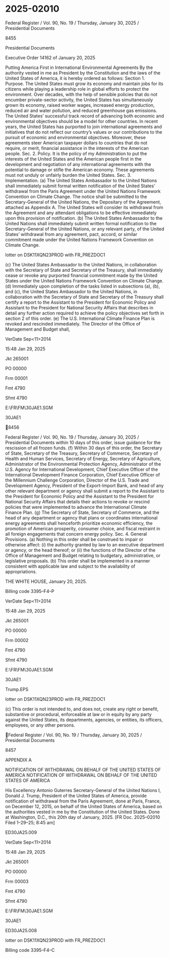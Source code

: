 # 2025-02010

Federal Register / Vol. 90, No. 19 / Thursday, January 30, 2025 / Presidential Documents

8455

Presidential Documents

Executive Order 14162 of January 20, 2025

Putting America First in International Environmental Agreements
By the authority vested in me as President by the Constitution and the
laws of the United States of America, it is hereby ordered as follows:
Section 1. Purpose. The United States must grow its economy and maintain
jobs for its citizens while playing a leadership role in global efforts to
protect the environment. Over decades, with the help of sensible policies
that do not encumber private-sector activity, the United States has simultaneously grown its economy, raised worker wages, increased energy production, reduced air and water pollution, and reduced greenhouse gas emissions.
The United States’ successful track record of advancing both economic and
environmental objectives should be a model for other countries.
In recent years, the United States has purported to join international agreements and initiatives that do not reflect our country’s values or our contributions to the pursuit of economic and environmental objectives. Moreover,
these agreements steer American taxpayer dollars to countries that do not
require, or merit, financial assistance in the interests of the American people.
Sec. 2. Policy. It is the policy of my Administration to put the interests
of the United States and the American people first in the development
and negotiation of any international agreements with the potential to damage
or stifle the American economy. These agreements must not unduly or
unfairly burden the United States.
Sec. 3. Implementation. (a) The United States Ambassador to the United
Nations shall immediately submit formal written notification of the United
States’ withdrawal from the Paris Agreement under the United Nations
Framework Convention on Climate Change. The notice shall be submitted
to the Secretary-General of the United Nations, the Depositary of the Agreement, attached as Appendix A. The United States will consider its withdrawal
from the Agreement and any attendant obligations to be effective immediately
upon this provision of notification.
(b) The United States Ambassador to the United Nations shall immediately
submit written formal notification to the Secretary-General of the United
Nations, or any relevant party, of the United States’ withdrawal from any
agreement, pact, accord, or similar commitment made under the United
Nations Framework Convention on Climate Change.

lotter on DSK11XQN23PROD with FR_PREZDOC1

(c) The United States Ambassador to the United Nations, in collaboration
with the Secretary of State and Secretary of the Treasury, shall immediately
cease or revoke any purported financial commitment made by the United
States under the United Nations Framework Convention on Climate Change.
(d) Immediately upon completion of the tasks listed in subsections (a),
(b), and (c), the United States Ambassador to the United Nations, in collaboration with the Secretary of State and Secretary of the Treasury shall certify
a report to the Assistant to the President for Economic Policy and Assistant
to the President for National Security Affairs that describes in detail any
further action required to achieve the policy objectives set forth in section
2 of this order.
(e) The U.S. International Climate Finance Plan is revoked and rescinded
immediately. The Director of the Office of Management and Budget shall,

VerDate Sep<11>2014

15:48 Jan 29, 2025

Jkt 265001

PO 00000

Frm 00001

Fmt 4790

Sfmt 4790

E:\FR\FM\30JAE1.SGM

30JAE1

8456

Federal Register / Vol. 90, No. 19 / Thursday, January 30, 2025 / Presidential Documents
within 10 days of this order, issue guidance for the rescission of all frozen
funds.
(f) Within 30 days of this order, the Secretary of State, Secretary of
the Treasury, Secretary of Commerce, Secretary of Health and Human Services, Secretary of Energy, Secretary of Agriculture, Administrator of the
Environmental Protection Agency, Administrator of the U.S. Agency for
International Development, Chief Executive Officer of the International Development Finance Corporation, Chief Executive Officer of the Millennium
Challenge Corporation, Director of the U.S. Trade and Development Agency,
President of the Export-Import Bank, and head of any other relevant department or agency shall submit a report to the Assistant to the President
for Economic Policy and the Assistant to the President for National Security
Affairs that details their actions to revoke or rescind policies that were
implemented to advance the International Climate Finance Plan.
(g) The Secretary of State, Secretary of Commerce, and the head of any
department or agency that plans or coordinates international energy agreements shall henceforth prioritize economic efficiency, the promotion of American prosperity, consumer choice, and fiscal restraint in all foreign engagements that concern energy policy.
Sec. 4. General Provisions. (a) Nothing in this order shall be construed
to impair or otherwise affect:
(i) the authority granted by law to an executive department or agency,
or the head thereof; or
(ii) the functions of the Director of the Office of Management and Budget
relating to budgetary, administrative, or legislative proposals.
(b) This order shall be implemented in a manner consistent with applicable
law and subject to the availability of appropriations.

THE WHITE HOUSE,
January 20, 2025.

Billing code 3395–F4–P

VerDate Sep<11>2014

15:48 Jan 29, 2025

Jkt 265001

PO 00000

Frm 00002

Fmt 4790

Sfmt 4790

E:\FR\FM\30JAE1.SGM

30JAE1

Trump.EPS</GPH>

lotter on DSK11XQN23PROD with FR_PREZDOC1

(c) This order is not intended to, and does not, create any right or benefit,
substantive or procedural, enforceable at law or in equity by any party
against the United States, its departments, agencies, or entities, its officers,
employees, or any other persons.

Federal Register / Vol. 90, No. 19 / Thursday, January 30, 2025 / Presidential Documents

8457

APPENDIX A

NOTIFICATION OF WITHDRAWAL ON BEHALF OF
THE UNITED STATES OF AMERICA
NOTIFICATION OF WITHDRAWAL ON BEHALF OF
THE UNITED STATES OF AMERICA

His Excellency Antonio Guterres
Secretary-General of the United Nations
I, Donald J. Trump, President of the United States of America,
provide notification of withdrawal from the Paris Agreement,
done at Paris, France, on December 12, 2015, on behalf of the
United States of America, based on the authorities vested in me
by the Constitution of the United States.
Done at Washington, D.C., this 20th day of January, 2025.
[FR Doc. 2025–02010
Filed 1–29–25; 8:45 am]

ED30JA25.009</GPH>

VerDate Sep<11>2014

15:48 Jan 29, 2025

Jkt 265001

PO 00000

Frm 00003

Fmt 4790

Sfmt 4790

E:\FR\FM\30JAE1.SGM

30JAE1

ED30JA25.008</GPH>

lotter on DSK11XQN23PROD with FR_PREZDOC1

Billing code 3395–F4–C